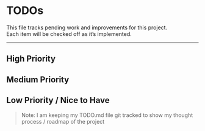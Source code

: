 # TODOs

This file tracks pending work and improvements for this project.  
Each item will be checked off as it’s implemented.

---

## High Priority

## Medium Priority

## Low Priority / Nice to Have


> Note: I am keeping my TODO.md file git tracked to show my thought process / roadmap of the project